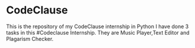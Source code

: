 # CodeClause
This is the repository of my CodeClause internship in Python
I have done 3 tasks in this #Codeclause Internship. They are Music Player,Text Editor and Plagarism Checker.

